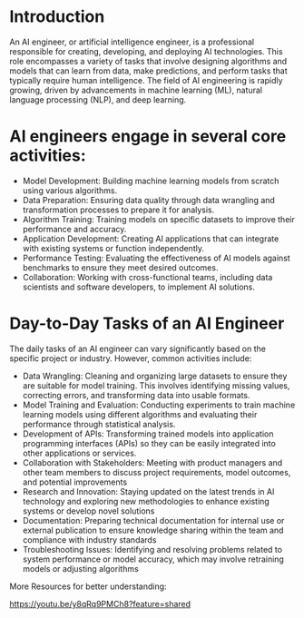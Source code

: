 # Introduction

An AI engineer, or artificial intelligence engineer, is a professional responsible for creating, developing, and deploying AI technologies. This role encompasses a variety of tasks that involve designing algorithms and models that can learn from data, make predictions, and perform tasks that typically require human intelligence. The field of AI engineering is rapidly growing, driven by advancements in machine learning (ML), natural language processing (NLP), and deep learning.

   
 # AI engineers engage in several core activities:
- Model Development: Building machine learning models from scratch using various algorithms.
- Data Preparation: Ensuring data quality through data wrangling and transformation processes to prepare it for analysis.
- Algorithm Training: Training models on specific datasets to improve their performance and accuracy.
- Application Development: Creating AI applications that can integrate with existing systems or function independently.
- Performance Testing: Evaluating the effectiveness of AI models against benchmarks to ensure they meet desired outcomes.
- Collaboration: Working with cross-functional teams, including data scientists and software developers, to implement AI solutions.

 # Day-to-Day Tasks of an AI Engineer

The daily tasks of an AI engineer can vary significantly based on the specific project or industry. However, common activities include:

- Data Wrangling: Cleaning and organizing large datasets to ensure they are suitable for model training. This involves identifying missing values, correcting errors, and transforming data into usable formats.
- Model Training and Evaluation: Conducting experiments to train machine learning models using different algorithms and evaluating their performance through statistical analysis.
- Development of APIs: Transforming trained models into application programming interfaces (APIs) so they can be easily integrated into other applications or services.
- Collaboration with Stakeholders: Meeting with product managers and other team members to discuss project requirements, model outcomes, and potential improvements
- Research and Innovation: Staying updated on the latest trends in AI technology and exploring new methodologies to enhance existing systems or develop novel solutions
- Documentation: Preparing technical documentation for internal use or external publication to ensure knowledge sharing within the team and compliance with industry standards
- Troubleshooting Issues: Identifying and resolving problems related to system performance or model accuracy, which may involve retraining models or adjusting algorithms

More Resources for better understanding:

https://youtu.be/y8qRq9PMCh8?feature=shared
  
